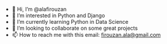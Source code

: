 - 👋 Hi, I’m @alafirouzan
- 👀 I’m interested in Python and Django
- 🌱 I’m currently learning Python in Data Science
- 💞️ I’m looking to collaborate on some great projects
- 📫 How to reach me with this email: firouzan.ala@gmail.com

<!---
alafirouzan/alafirouzan is a ✨ special ✨ repository because its `README.md` (this file) appears on your GitHub profile.
You can click the Preview link to take a look at your changes.
--->
